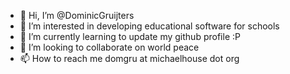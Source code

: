 - 👋 Hi, I’m @DominicGruijters
- 👀 I’m interested in developing educational software for schools
- 🌱 I’m currently learning to update my github profile :P
- 💞️ I’m looking to collaborate on world peace
- 📫 How to reach me domgru at michaelhouse dot org

<!---
DominicGruijters/DominicGruijters is a ✨ special ✨ repository because its `README.md` (this file) appears on your GitHub profile.
You can click the Preview link to take a look at your changes.
--->
